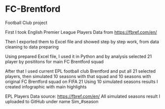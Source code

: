 # FC-Brentford
Football Club project

First I took English Premier League Players Data from https://fbref.com/en/

Then I exported them to Excel file and showed step by step work, from data cleaning to data preparing

Using prepared Excel file, I used it in Python and by analysis selected 21 player by posititons for main FC Brentford squad

After that I used current EPL football club Brentford and put all 21 selected players, then simulated 10 seasons with that squad and 10 seasons with original FC Brentford squad on FIFA 21
Using 10 simulated seasons results I created infographic with main highlights

EPL Players Data source: https://fbref.com/en/
All simulated seasons result I uploaded to GitHub under name Sim_#season

